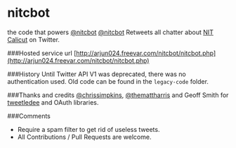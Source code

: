 nitcbot
=======

the code that powers [@nitcbot](twitter.com/nitcbot)
[@nitcbot](twitter.com/nitcbot) Retweets all chatter about [NIT Calicut](http://nitc.ac.in) on Twitter.



###Hosted service url
[http://arjun024.freevar.com/nitcbot/nitcbot.php](http://arjun024.freevar.com/nitcbot/nitcbot.php)


###History
Until Twitter API V1 was deprecated, there was no authentication used. Old code can be found in the `legacy-code` folder.

###Thanks and credits
[@chrissimpkins](http://github.com/chrissimpkins), [@themattharris](http://github.com/themattharris) and Geoff Smith for [tweetledee](http://github.com/chrissimpkins/tweetledee) and OAuth libraries.

###Comments
* Require a spam filter to get rid of useless tweets.
* All Contributions / Pull Requests are welcome.
